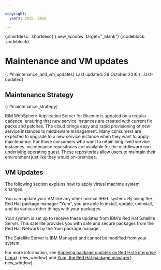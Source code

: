 ```yaml
---

copyright:
  years: 2015, 2016

---
```


{:shortdesc: .shortdesc}
{:new_window: target="_blank"}
{:codeblock: .codeblock}

# Maintenance and VM updates
{: #maintenance_and_vm_updates}
Last updated: 28 October 2016
{: .last-updated}

## Maintenance Strategy
{: #maintenance_strategy}

IBM WebSphere Application Server for Bluemix is updated on a regular cadence, ensuring that new service instances are created with current fix packs and patches. The cloud brings easy and rapid provisioning of new service instances to middleware management. Many consumers are expected to upgrade to a new service instance when they want to apply maintenance. For those consumers who want to retain long lived service instances, maintenance repositories are available for the middleware and underlying operating guest. These repositories allow users to maintain their environment just like they would on-premises.

## VM Updates

The following section explains how to apply virtual machine system changes.

You can update your VM like any other normal RHEL system. By using the Red Hat package manager "Yum", you are able to install, update, uninstall, and do various other things with your packages.

Your system is set up to receive these updates from IBM's Red Hat Satellite Server. This satellite provides you with safe and secure packages from the Red Hat Network by the Yum package manager.

The Satellite Server is IBM Managed and cannot be modified from your system.

For more information, see [Applying package updates on Red Hat Enterprise Linux](https://access.redhat.com/articles/11258#rhel6){: new_window} and [Yum, the Red Hat package manager](https://access.redhat.com/documentation/en-US/Red_Hat_Enterprise_Linux/6/html/Deployment_Guide/ch-yum.html){: new_window}.
